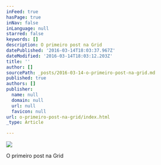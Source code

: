 ```yaml
---
inFeed: true
hasPage: true
inNav: false
inLanguage: null
starred: false
keywords: []
description: O primeiro post na Grid
datePublished: '2016-03-14T18:03:37.967Z'
dateModified: '2016-03-14T18:03:12.203Z'
title: ''
author: []
sourcePath: _posts/2016-03-14-o-primeiro-post-na-grid.md
published: true
authors: []
publisher:
  name: null
  domain: null
  url: null
  favicon: null
url: o-primeiro-post-na-grid/index.html
_type: Article

---
```

![](https://the-grid-user-content.s3-us-west-2.amazonaws.com/f8aed92c-95a8-4be3-9399-e1121e46fd07.jpg)

O primeiro post na Grid